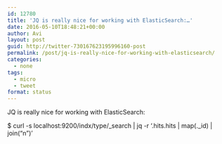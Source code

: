 ```yaml
---
id: 12780
title: 'JQ is really nice for working with ElasticSearch:…'
date: 2016-05-10T18:48:21+00:00
author: Avi
layout: post
guid: http://twitter-730167623195996160-post
permalink: /post/jq-is-really-nice-for-working-with-elasticsearch/
categories:
  - none
tags:
  - micro
  - tweet
format: status
---
```

JQ is really nice for working with ElasticSearch:

$ curl -s localhost:9200/indx/type/\_search | jq -r &#8216;.hits.hits | map(.\_id) | join(&#8220;n&#8221;)&#8217;